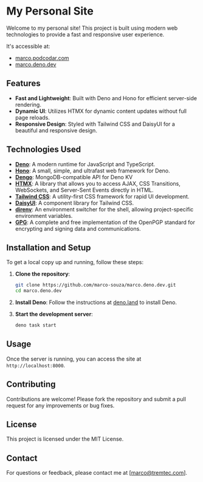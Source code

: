 # My Personal Site

Welcome to my personal site! This project is built using modern web technologies to provide a fast and responsive user experience.

It's accessible at:
- [marco.podcodar.com](https://marco.deno.dev)
- [marco.deno.dev](https://marco.deno.dev)

## Features

- **Fast and Lightweight**: Built with Deno and Hono for efficient server-side rendering.
- **Dynamic UI**: Utilizes HTMX for dynamic content updates without full page reloads.
- **Responsive Design**: Styled with Tailwind CSS and DaisyUI for a beautiful and responsive design.

## Technologies Used

- [**Deno**](https://github.com/denoland/deno): A modern runtime for JavaScript and TypeScript.
- [**Hono**](https://github.com/honojs/hono): A small, simple, and ultrafast web framework for Deno.
- [**Dengo**](https://github.com/copilotzhq/dengo): MongoDB-compatible API for Deno KV
- [**HTMX**](https://github.com/bigskysoftware/htmx): A library that allows you to access AJAX, CSS Transitions, WebSockets, and Server-Sent Events directly in HTML.
- [**Tailwind CSS**](https://github.com/tailwindlabs/tailwindcss): A utility-first CSS framework for rapid UI development.
- [**DaisyUI**](https://github.com/saadeghi/daisyui): A component library for Tailwind CSS.
- [**direnv**](https://github.com/direnv/direnv): An environment switcher for the shell, allowing project-specific environment variables.
- [**GPG**](https://gnupg.org/): A complete and free implementation of the OpenPGP standard for encrypting and signing data and communications.

## Installation and Setup

To get a local copy up and running, follow these steps:

1. **Clone the repository**:
   ```bash
   git clone https://github.com/marco-souza/marco.deno.dev.git
   cd marco.deno.dev
   ```

2. **Install Deno**: Follow the instructions at [deno.land](https://deno.land/#installation) to install Deno.

3. **Start the development server**:
   ```bash
   deno task start
   ```

## Usage

Once the server is running, you can access the site at `http://localhost:8000`.

## Contributing

Contributions are welcome! Please fork the repository and submit a pull request for any improvements or bug fixes.

## License

This project is licensed under the MIT License.

## Contact

For questions or feedback, please contact me at [marco@tremtec.com].


